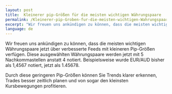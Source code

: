 ```yaml
---
layout: post
title:  Kleinerer pip-Größen für die meisten wichtigen Währungspaare
permalink: /Kleinerer-pip-Groben-fur-die-meisten-wichtigen-Wahrungspaare/
excerpt: "Wir freuen uns ankündigen zu können, dass die meisten wichtigen Währungspaare jetzt über verbesserte Feeds mit kleineren Pip-Größen verfügen. Diese ausgewählten Währungspaare werden jetzt mit 5 Nachkommastellen anstatt..."
language: de
---
```


Wir freuen uns ankündigen zu können, dass die meisten wichtigen Währungspaare jetzt über verbesserte Feeds mit kleineren Pip-Größen verfügen. Diese ausgewählten Währungspaare werden jetzt mit 5 Nachkommastellen anstatt 4 notiert. Beispielsweise wurde EUR/AUD bisher als 1,4567 notiert, jetzt als 1.45678.

Durch diese geringeren Pip-Größen können Sie Trends klarer erkennen, Trades besser zeitlich planen und von sogar den kleinsten Kursbewegungen profitieren.
